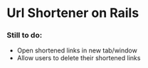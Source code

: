# Url Shortener on Rails

### Still to do:
-	Open shortened links in new tab/window
- Allow users to delete their shortened links